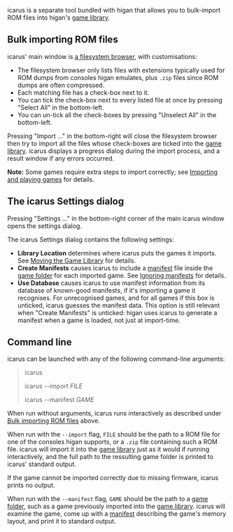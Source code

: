 icarus is a separate tool
bundled with higan
that allows you to bulk-import ROM files
into higan's [game library].

Bulk importing ROM files
------------------------

icarus' main window
is [a filesystem browser](common.md#the-filesystem-browser),
with customisations:

  - The filesystem browser only lists
    files with extensions typically used for ROM dumps from
    consoles higan emulates,
    plus `.zip` files since ROM dumps are often compressed.
  - Each matching file has a check-box next to it.
  - You can tick the check-box next to every listed file at once
    by pressing "Select All" in the bottom-left.
  - You can un-tick all the check-boxes
    by pressing "Unselect All" in the bottom-left.

Pressing "Import ..." in the bottom-right
will close the filesystem browser
then try to import all the files
whose check-boxes are ticked
into the [game library].
icarus displays a progress dialog during the import process,
and a result window if any errors occurred.

**Note:** Some games require extra steps to import correctly;
see [Importing and playing games](../guides/import.md) for details.

The icarus Settings dialog
--------------------------

Pressing "Settings ..."
in the bottom-right corner of the main icarus window
opens the settings dialog.

The icarus Settings dialog contains the following settings:

  - **Library Location** determines
    where icarus puts the games it imports.
    See [Moving the Game Library][movgamelib]
    for details.
  - **Create Manifests** causes icarus to
    include a [manifest] file
    inside the [game folder] for each imported game.
    See [Ignoring manifests](../concepts/manifests.md#ignoring-manifests)
    for details.
  - **Use Database** causes icarus to use manifest information
    from its database of known-good manifests,
    if it's importing a game it recognises.
    For unrecognised games,
    and for all games if this box is unticked,
    icarus guesses the manifest data.
    This option is still relevant when "Create Manifests" is unticked:
    higan uses icarus to generate a manifest when a game is loaded,
    not just at import-time.

Command line
------------

icarus can be launched with any of the following command-line arguments:

> icarus
>
> icarus \-\-import *FILE*
>
> icarus \-\-manifest *GAME*

When run without arguments,
icarus runs interactively
as described under [Bulk importing ROM files](#bulk-importing-rom-files) above.

When run with the `--import` flag,
`FILE` should be the path to a ROM file
for one of the consoles higan supports,
or a `.zip` file containing such a ROM file.
icarus will import it into the [game library]
just as it would if running interactively,
and the full path to the ressulting game folder
is printed to icarus' standard output.

If the game cannot be imported correctly
due to missing firmware,
icarus prints no output.

When run with the `--manifest` flag,
`GAME` should be the path to a [game folder],
such as a game previously imported into the [game library].
icarus will examine the game,
come up with a [manifest] describing the game's memory layout,
and print it to standard output.

[game library]: ../concepts/game-library.md
[movgamelib]: ../concepts/game-library.md#moving-the-game-library
[game folder]: ../concepts/game-folders.md
[manifest]: ../concepts/manifests.md

